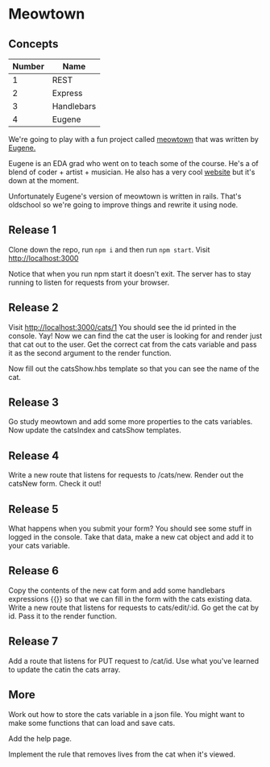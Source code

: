 # Meowtown

## Concepts

Number | Name
-------|------
1 | REST
2 | Express
3 | Handlebars
4 | Eugene


We're going to play with a fun project called [meowtown](http://meowtown.herokuapp.com/cats) that was written by [Eugene.](https://github.com/data-doge)


Eugene is an EDA grad who went on to teach some of the course. He's a of blend of coder + artist + musician. He also has a very cool [website](http://fuckafucka.com) but it's down at the moment.

Unfortunately Eugene's version of meowtown is written in rails. That's oldschool so we're going to improve things and rewrite it using node.


## Release 1

Clone down the repo, run ```npm i``` and then run ```npm start```. Visit [http://localhost:3000](http://localhost:3000)

Notice that when you run npm start it doesn't exit. The server has to stay running to listen for requests from your browser.

## Release 2

Visit [http://localhost:3000/cats/1](http://localhost:3000/cats/1)
You should see the id printed in the console. Yay! Now we can find the cat the user is looking for and render just that cat out to the user. Get the correct cat from the cats variable and pass it as the second argument to the render function.

Now fill out the catsShow.hbs template so that you can see the name of the cat. 

## Release 3

Go study meowtown and add some more properties to the cats variables. Now update the catsIndex and catsShow templates.

## Release 4

Write a new route that listens for requests to /cats/new. Render out the catsNew form. Check it out! 

## Release 5

What happens when you submit your form? You should see some stuff in logged in the console. Take that data, make a new cat object and add it to your cats variable. 

## Release 6

Copy the contents of the new cat form and add some handlebars expressions {{}} so that we can fill in the form with the cats existing data.
Write a new route that listens for requests to cats/edit/:id. Go get the cat by id. Pass it to the render function. 

## Release 7 

Add a route that listens for PUT request to /cat/id. Use what you've learned to update the catin the cats array.

## More

Work out how to store the cats variable in a json file. You might want to make some functions that can load and save cats. 

Add the help page.

Implement the rule that removes lives from the cat when it's viewed.
